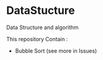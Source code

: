 # DataStucture
Data Structure and algorithm 


This repository Contain : 
+ Bubble Sort (see more in Issues)
